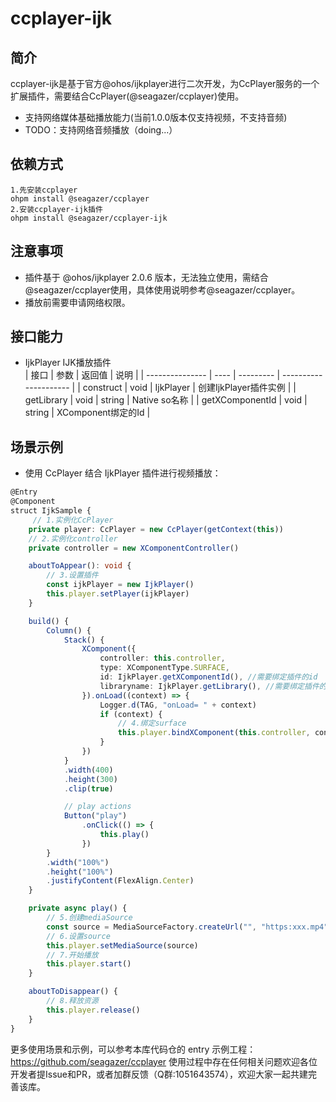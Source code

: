 # ccplayer-ijk

## 简介

ccplayer-ijk是基于官方@ohos/ijkplayer进行二次开发，为CcPlayer服务的一个扩展插件，需要结合CcPlayer(@seagazer/ccplayer)使用。

- 支持网络媒体基础播放能力(当前1.0.0版本仅支持视频，不支持音频)
- TODO：支持网络音频播放（doing...）

## 依赖方式

```shell
1.先安装ccplayer
ohpm install @seagazer/ccplayer
2.安装ccplayer-ijk插件
ohpm install @seagazer/ccplayer-ijk
```

## 注意事项

- 插件基于 @ohos/ijkplayer 2.0.6 版本，无法独立使用，需结合@seagazer/ccplayer使用，具体使用说明参考@seagazer/ccplayer。
- 播放前需要申请网络权限。


## 接口能力

- IjkPlayer IJK播放插件  
  | 接口            | 参数 | 返回值    | 说明                  |
  | --------------- | ---- | --------- | --------------------- |
  | construct       | void | IjkPlayer | 创建IjkPlayer插件实例 |
  | getLibrary      | void | string    | Native so名称         |
  | getXComponentId | void | string    | XComponent绑定的Id    |

## 场景示例

- 使用 CcPlayer 结合 IjkPlayer 插件进行视频播放：

```typescript
@Entry
@Component
struct IjkSample {
     // 1.实例化CcPlayer
    private player: CcPlayer = new CcPlayer(getContext(this))
    // 2.实例化controller
    private controller = new XComponentController()

    aboutToAppear(): void {
        // 3.设置插件
        const ijkPlayer = new IjkPlayer()
        this.player.setPlayer(ijkPlayer)
    }

    build() {
        Column() {
            Stack() {
                XComponent({
                    controller: this.controller,
                    type: XComponentType.SURFACE,
                    id: IjkPlayer.getXComponentId(), //需要绑定插件的id
                    libraryname: IjkPlayer.getLibrary(), //需要绑定插件的so名
                }).onLoad((context) => {
                    Logger.d(TAG, "onLoad= " + context)
                    if (context) {
                        // 4.绑定surface
                        this.player.bindXComponent(this.controller, context)
                    }
                })  
            }
            .width(400)
            .height(300)
            .clip(true)

            // play actions
            Button("play")
                .onClick(() => {
                    this.play()
                })
        }
        .width("100%")
        .height("100%")
        .justifyContent(FlexAlign.Center)
    }

    private async play() {
        // 5.创建mediaSource
        const source = MediaSourceFactory.createUrl("", "https:xxx.mp4")
        // 6.设置source
        this.player.setMediaSource(source)
        // 7.开始播放
        this.player.start()
    }

    aboutToDisappear() {
        // 8.释放资源
        this.player.release()
    }
}
```

更多使用场景和示例，可以参考本库代码仓的 entry 示例工程：
https://github.com/seagazer/ccplayer
使用过程中存在任何相关问题欢迎各位开发者提Issue和PR，或者加群反馈（Q群:1051643574），欢迎大家一起共建完善该库。